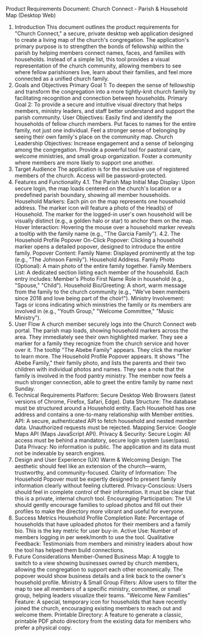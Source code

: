 Product Requirements Document: Church Connect - Parish & Household Map (Desktop Web)
1. Introduction
This document outlines the product requirements for "Church Connect," a secure, private desktop web application designed to create a living map of the church's congregation. The application's primary purpose is to strengthen the bonds of fellowship within the parish by helping members connect names, faces, and families with households. Instead of a simple list, this tool provides a visual representation of the church community, allowing members to see where fellow parishioners live, learn about their families, and feel more connected as a unified church family.
2. Goals and Objectives
Primary Goal 1: To deepen the sense of fellowship and transform the congregation into a more tightly-knit church family by facilitating recognition and connection between households.
Primary Goal 2: To provide a secure and intuitive visual directory that helps members, ministry leaders, and staff better understand and support the parish community.
User Objectives:
Easily find and identify the households of fellow church members.
Put faces to names for the entire family, not just one individual.
Feel a stronger sense of belonging by seeing their own family's place on the community map.
Church Leadership Objectives:
Increase engagement and a sense of belonging among the congregation.
Provide a powerful tool for pastoral care, welcome ministries, and small group organization.
Foster a community where members are more likely to support one another.
3. Target Audience
The application is for the exclusive use of registered members of the church. Access will be password-protected.
4. Features and Functionality
4.1. The Parish Map
Initial Map Display: Upon secure login, the map loads centered on the church's location or a predefined parish boundary, showing all member households.
Household Markers: Each pin on the map represents one household address.
The marker icon will feature a photo of the Head(s) of Household.
The marker for the logged-in user's own household will be visually distinct (e.g., a golden halo or star) to anchor them on the map.
Hover Interaction: Hovering the mouse over a household marker reveals a tooltip with the family name (e.g., "The Garcia Family").
4.2. The Household Profile Popover
On-Click Popover: Clicking a household marker opens a detailed popover, designed to introduce the entire family.
Popover Content:
Family Name: Displayed prominently at the top (e.g., "The Johnson Family").
Household Address.
Family Photo (Optional): A main photo of the entire family together.
Family Members List: A dedicated section listing each member of the household. Each entry includes:
Member's Photo
First Name
Role in household (e.g., "Spouse," "Child").
Household Bio/Greeting: A short, warm message from the family to the church community (e.g., "We've been members since 2018 and love being part of the choir!").
Ministry Involvement: Tags or icons indicating which ministries the family or its members are involved in (e.g., "Youth Group," "Welcome Committee," "Music Ministry").
5. User Flow
A church member securely logs into the Church Connect web portal.
The parish map loads, showing household markers across the area. They immediately see their own highlighted marker.
They see a marker for a family they recognize from the church service and hover over it. The tooltip "The Abebe Family" appears.
They click the marker to learn more.
The Household Profile Popover appears. It shows "The Abebe Family," their family photo, and lists the parents and their two children with individual photos and names. They see a note that the family is involved in the food pantry ministry.
The member now feels a much stronger connection, able to greet the entire family by name next Sunday.
6. Technical Requirements
Platform: Secure Desktop Web Browsers (latest versions of Chrome, Firefox, Safari, Edge).
Data Structure: The database must be structured around a Household entity. Each Household has one address and contains a one-to-many relationship with Member entities.
API: A secure, authenticated API to fetch household and nested member data. Unauthorized requests must be rejected.
Mapping Service: Google Maps API (Maps JavaScript API).
Privacy & Security:
Secure Login: All access must be behind a mandatory, secure login system (user/pass).
Data Privacy: No information is public. The application and its data must not be indexable by search engines.
7. Design and User Experience (UX)
Warm & Welcoming Design: The aesthetic should feel like an extension of the church—warm, trustworthy, and community-focused.
Clarity of Information: The Household Popover must be expertly designed to present family information clearly without feeling cluttered.
Privacy-Conscious: Users should feel in complete control of their information. It must be clear that this is a private, internal church tool.
Encouraging Participation: The UI should gently encourage families to upload photos and fill out their profiles to make the directory more vibrant and useful for everyone.
8. Success Metrics
Household Profile Completion Rate: Percentage of households that have uploaded photos for their members and a family bio. This is the key metric for user buy-in.
Active Use: Number of members logging in per week/month to use the tool.
Qualitative Feedback: Testimonials from members and ministry leaders about how the tool has helped them build connections.
9. Future Considerations
Member-Owned Business Map: A toggle to switch to a view showing businesses owned by church members, allowing the congregation to support each other economically. The popover would show business details and a link back to the owner's household profile.
Ministry & Small Group Filters: Allow users to filter the map to see all members of a specific ministry, committee, or small group, helping leaders visualize their teams.
"Welcome New Families" Feature: A special, temporary icon for households that have recently joined the church, encouraging existing members to reach out and welcome them.
Printable Directory: A feature to generate a classic, printable PDF photo directory from the existing data for members who prefer a physical copy.